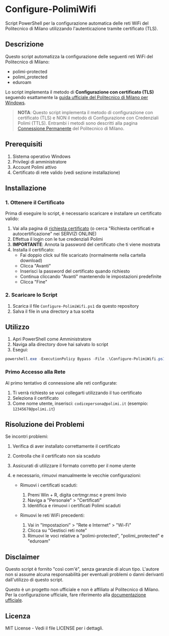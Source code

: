 # Configure-PolimiWifi

Script PowerShell per la configurazione automatica delle reti WiFi del Politecnico di Milano utilizzando l'autenticazione tramite certificato (TLS).

## Descrizione

Questo script automatizza la configurazione delle seguenti reti WiFi del Politecnico di Milano:
- polimi-protected
- polimi_protected
- eduroam

Lo script implementa il metodo di **Configurazione con certificato (TLS)** seguendo esattamente la [guida ufficiale del Politecnico di Milano per Windows](https://www.ict.polimi.it/wifi/connessione-permanente/). 

> **NOTA**: Questo script implementa il metodo di configurazione con certificato (TLS) e NON il metodo di Configurazione con Credenziali Polimi (TTLS). Entrambi i metodi sono descritti alla pagina [Connessione Permanente](https://www.ict.polimi.it/wifi/connessione-permanente/) del Politecnico di Milano.

## Prerequisiti

1. Sistema operativo Windows
2. Privilegi di amministratore
3. Account Polimi attivo
4. Certificato di rete valido (vedi sezione installazione)

## Installazione

### 1. Ottenere il Certificato

Prima di eseguire lo script, è necessario scaricare e installare un certificato valido:

1. Vai alla pagina di [richiesta certificato](https://aunicalogin.polimi.it/aunicalogin/getservizio.xml?id_servizio=2108) (o cerca "Richiesta certificati e autocertificazione" nei SERVIZI ONLINE)
2. Effettua il login con le tue credenziali Polimi
3. **IMPORTANTE**: Annota la password del certificato che ti viene mostrata
4. Installa il certificato:
   - Fai doppio click sul file scaricato (normalmente nella cartella download)
   - Clicca "Avanti"
   - Inserisci la password del certificato quando richiesto
   - Continua cliccando "Avanti" mantenendo le impostazioni predefinite
   - Clicca "Fine"

### 2. Scaricare lo Script

1. Scarica il file `Configure-PolimiWifi.ps1` da questo repository
2. Salva il file in una directory a tua scelta

## Utilizzo

1. Apri PowerShell come Amministratore
2. Naviga alla directory dove hai salvato lo script
3. Esegui:
```powershell
powershell.exe -ExecutionPolicy Bypass -File .\Configure-PolimiWifi.ps1
```

### Primo Accesso alla Rete

Al primo tentativo di connessione alle reti configurate:
1. Ti verrà richiesto se vuoi collegarti utilizzando il tuo certificato
2. Seleziona il certificato
3. Come nome utente, inserisci: `codicepersona@polimi.it` (esempio: `12345678@polimi.it`)

## Risoluzione dei Problemi

Se incontri problemi:
1. Verifica di aver installato correttamente il certificato
2. Controlla che il certificato non sia scaduto
3. Assicurati di utilizzare il formato corretto per il nome utente
4. e necessario, rimuovi manualmente le vecchie configurazioni:

   - Rimuovi i certificati scaduti:
      1. Premi Win + R, digita certmgr.msc e premi Invio
      2. Naviga a "Personale" > "Certificati"
      3. Identifica e rimuovi i certificati Polimi scaduti

   - Rimuovi le reti WiFi precedenti:

      1. Vai in "Impostazioni" > "Rete e Internet" > "Wi-Fi"
      2. Clicca su "Gestisci reti note"
      3. Rimuovi le voci relative a "polimi-protected", "polimi_protected" e "eduroam"
    
## Disclaimer

Questo script è fornito "così com'è", senza garanzie di alcun tipo. L'autore non si assume alcuna responsabilità per eventuali problemi o danni derivanti dall'utilizzo di questo script.

Questo è un progetto non ufficiale e non è affiliato al Politecnico di Milano. Per la configurazione ufficiale, fare riferimento alla [documentazione ufficiale](https://www.ict.polimi.it/wifi/connessione-permanente/).

## Licenza

MIT License - Vedi il file LICENSE per i dettagli.

